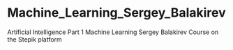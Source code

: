 # Machine_Learning_Sergey_Balakirev
Artificial Intelligence Part 1 Machine Learning Sergey Balakirev Course on the Stepik platform
